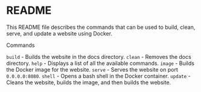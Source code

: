 # README

This README file describes the commands that can be used to build, clean, serve, and update a website using Docker.

Commands

`build` - Builds the website in the docs directory.
`clean` - Removes the docs directory.
`help` - Displays a list of all the available commands.
`image` - Builds the Docker image for the website.
`serve` - Serves the website on port `0.0.0.0:8080`.
`shell` - Opens a bash shell in the Docker container.
`update` - Cleans the website, builds the image, and then builds the website.
